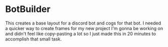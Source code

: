 # BotBuilder
This creates a base layout for a discord bot and cogs for that bot. I needed a quicker way to create frames for my new project I'm gonna be working on and didn't feel like copy-pasting a lot so I just made this in 20 minutes to accomplish that small task.
